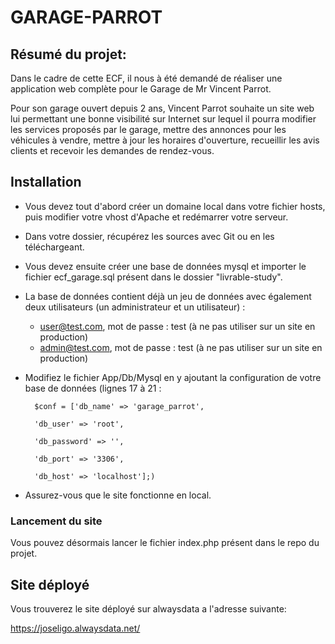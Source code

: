﻿# GARAGE-PARROT
## Résumé du projet:
Dans le cadre de cette ECF, il nous à été demandé de réaliser une application web complète pour le Garage de Mr Vincent Parrot.

Pour son garage ouvert depuis 2 ans, Vincent Parrot souhaite un site web lui permettant une bonne visibilité sur Internet sur lequel il pourra modifier les services proposés par le garage, mettre des annonces pour les véhicules à vendre, mettre à jour les horaires d'ouverture, recueillir les avis clients et recevoir les demandes de rendez-vous. 


## Installation
* Vous devez tout d'abord créer un domaine local dans votre fichier hosts, puis modifier votre vhost d'Apache et redémarrer votre serveur.
* Dans votre dossier, récupérez les sources avec Git ou en les téléchargeant.
* Vous devez ensuite créer une base de données mysql et importer le fichier ecf_garage.sql présent dans le dossier "livrable-study".
* La base de données contient déjà un jeu de données avec également deux utilisateurs (un administrateur et un utilisateur) :
    * user@test.com, mot de passe : test (à ne pas utiliser sur un site en production)
    * admin@test.com, mot de passe : test (à ne pas utiliser sur un site en production)
* Modifiez le fichier App/Db/Mysql en y ajoutant la configuration de votre base de données (lignes 17 à 21 :

        $conf = ['db_name' => 'garage_parrot',

        'db_user' => 'root',
  
        'db_password' => '',
  
        'db_port' => '3306',
  
        'db_host' => 'localhost'];)
* Assurez-vous que le site fonctionne en local.

### Lancement du site 

Vous pouvez désormais lancer le fichier index.php présent dans le repo du projet.

## Site déployé

Vous trouverez le site déployé sur alwaysdata a l'adresse suivante:

https://joseligo.alwaysdata.net/
